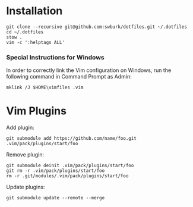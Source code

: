 # Installation

```
git clone --recursive git@github.com:swburk/dotfiles.git ~/.dotfiles
cd ~/.dotfiles
stow .
vim -c ':helptags ALL'
```

### Special Instructions for Windows

In order to correctly link the Vim configuration on Windows, run the following command in Command Prompt as Admin:

```
mklink /J $HOME\vimfiles .vim
```

# Vim Plugins

Add plugin:
```
git submodule add https://github.com/name/foo.git .vim/pack/plugins/start/foo
```

Remove plugin:
```
git submodule deinit .vim/pack/plugins/start/foo
git rm -r .vim/pack/plugins/start/foo
rm -r .git/modules/.vim/pack/plugins/start/foo
```

Update plugins:
```
git submodule update --remote --merge
```
